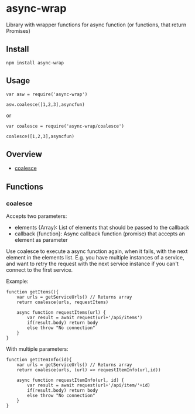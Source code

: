 # async-wrap
Library with wrapper functions for async function (or functions, that return Promises)

## Install
`npm install async-wrap`

## Usage
```
var asw = require('async-wrap')

asw.coalesce([1,2,3],asyncfun)
```
or
```
var coalesce = require('async-wrap/coalesce')

coalesce([1,2,3],asyncfun)
```


## Overview
- [coalesce](#coalesce)


## Functions

### coalesce

Accepts two parameters:
- elements {Array}: List of elements that should be passed to the callback
- callback {function}: Async callback function (promise) that accepts an element as parameter

Use coalesce to execute a async function again, when it fails, with the next element in the elements list. E.g. you have multiple instances of a service, and want to retry the request with the next service instance if you can't connect to the first service.

Example:
```
function getItems(){
    var urls = getServiceUrls() // Returns array
    return coalesce(urls, requestItems)

    async function requestItems(url) {
        var result = await request(url+'/api/items')
        if(result.body) return body
        else throw "No connection"
    }
}
```

With multiple parameters:
```
function getItemInfo(id){
    var urls = getServiceUrls() // Returns array
    return coalesce(urls, (url) => requestItemInfo(url,id))

    async function requestItemInfo(url, id) {
        var result = await request(url+'/api/item/'+id)
        if(result.body) return body
        else throw "No connection"
    }
}
```

